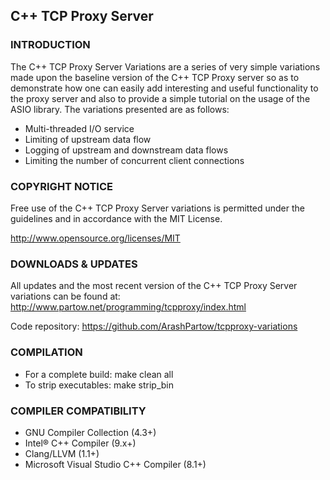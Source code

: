 ## C++ TCP Proxy Server

### INTRODUCTION
The  C++ TCP  Proxy Server  Variations are  a series  of very  simple
variations made upon the baseline version of the C++ TCP Proxy  server
so as  to demonstrate  how one  can easily  add interesting and useful
functionality  to  the  proxy  server and  also  to  provide  a simple
tutorial on the  usage of the  ASIO library. The  variations presented
are as follows:

- Multi-threaded I/O service
- Limiting of upstream data flow
- Logging of upstream and downstream data flows
- Limiting the number of concurrent client connections


### COPYRIGHT NOTICE
Free use of the C++ TCP Proxy Server variations is permitted under the
guidelines and  in accordance  with the MIT License.

http://www.opensource.org/licenses/MIT


### DOWNLOADS & UPDATES

All updates and the  most recent version of  the C++ TCP Proxy  Server
variations can be found at:
http://www.partow.net/programming/tcpproxy/index.html

Code repository:
https://github.com/ArashPartow/tcpproxy-variations



### COMPILATION
- For a complete build: make clean all
- To strip executables: make strip_bin


### COMPILER COMPATIBILITY
- GNU Compiler Collection (4.3+)
- Intel® C++ Compiler (9.x+)
- Clang/LLVM (1.1+)
- Microsoft Visual Studio C++ Compiler (8.1+)

